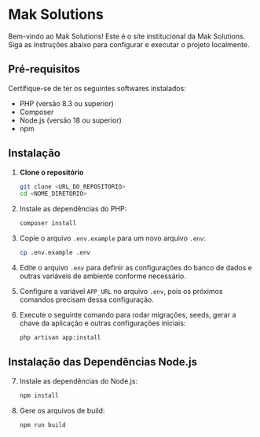 # Mak Solutions

Bem-vindo ao Mak Solutions! Este é o site institucional da Mak Solutions. Siga as instruções abaixo para configurar e executar o projeto localmente.

## Pré-requisitos

Certifique-se de ter os seguintes softwares instalados:
- PHP (versão 8.3 ou superior)
- Composer
- Node.js (versão 18 ou superior)
- npm

## Instalação

1. **Clone o repositório**

   ```bash
   git clone <URL_DO_REPOSITORIO>
   cd <NOME_DIRETORIO>
    ```
2. Instale as dependências do PHP:
    ```bash
    composer install
    ```

3. Copie o arquivo `.env.example` para um novo arquivo `.env`:
    ```bash
    cp .env.example .env
    ```

4. Edite o arquivo `.env` para definir as configurações do banco de dados e outras variáveis de ambiente conforme necessário.


5. Configure a variável `APP_URL` no arquivo `.env`, pois os próximos comandos precisam dessa configuração.


6. Execute o seguinte comando para rodar migrações, seeds, gerar a chave da aplicação e outras configurações iniciais:
    ```bash
    php artisan app:install
    ```

## Instalação das Dependências Node.js

7. Instale as dependências do Node.js:
    ```bash
    npm install
    ```

8. Gere os arquivos de build:
    ```bash
    npm run build
    ```
